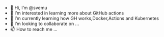 - 👋 Hi, I’m @svemu
- 👀 I’m interested in learning more about GitHub actions
- 🌱 I’m currently learning how GH works,Docker,Actions and Kubernetes
- 💞️ I’m looking to collaborate on ...
- 📫 How to reach me ...

<!---
svemu/svemu is a ✨ special ✨ repository because its `README.md` (this file) appears on your GitHub profile.
You can click the Preview link to take a look at your changes.
--->
